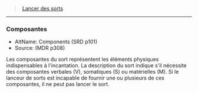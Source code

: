 ﻿---
!Generic
Id: spellcasting_hd.md#composantes
ParentLink: spellcasting_hd.md#lancer-des-sorts
Name: Composantes
ParentName: Lancer des sorts
NameLevel: 3
AltName: Components (SRD p101)
Source: (MDR p308)
Attributes: {}
---
> [Lancer des sorts](hd_spellcasting.md)

---

### Composantes

- AltName: Components (SRD p101)
- Source: (MDR p308)

Les composantes du sort représentent les éléments physiques indispensables à l'incantation. La description du sort indique s'il nécessite des composantes verbales (V), somatiques (S) ou matérielles (M). Si le lanceur de sorts est incapable de fournir une ou plusieurs de ces composantes, il ne peut pas lancer le sort.

